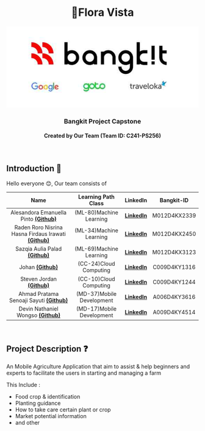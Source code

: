 <h1 align="center">🌾Flora Vista</h1>
<p align="center">
  <img src="https://github.com/Flora-Vista-Bangkit-Capstone/.github/blob/main/logo.jpg" alt="./logo.jpg">
</p>
<h3 align="center">Bangkit Project Capstone</h3>
<h4 align="center">Created by Our Team (Team ID: C241-PS256)</h4>
<br>

## Introduction 👋 

Hello everyone 😊, Our team consists of

| Name  | Learning Path Class |  LinkedIn  |  Bangkit-ID  |
| :---: | :-----------------: | :--------: | :-----------:| 
| Alesandora Emanuella Pinto [**(Github)**](https://github.com/alesandora) | (ML-80)Machine Learning | [**LinkedIn**](https://www.linkedin.com/in/alesandoraemanuella/) | M012D4KX2339  |
| Raden Roro Nisrina Hasna Firdaus  Irawati [**(Github)**](https://github.com/Nisrinahasna) | (ML-34)Machine Learning  | [**LinkedIn**](https://www.linkedin.com/in/nisrinhasna/)  |M012D4KX2450  |
| Sazqia Aulia Palad [**(Github)**](https://github.com/sazqiaauliap) | (ML-69)Machine Learning  | [**LinkedIn**](https://www.linkedin.com/in/sazqiaaulia/) | M012D4KX3123  |
| Johan [**(Github)**](https://github.com/Jay-Jo9802) | (CC-24)Cloud Computing | [**LinkedIn**](https://www.linkedin.com/in/johan-jayjo/)  | C009D4KY1316  |
| Steven Jordan [**(Github)**](https://github.com/MajinVader) | (CC-10)Cloud Computing | [**LinkedIn**](https://www.linkedin.com/in/steven-jordan-mv/) | C009D4KY1244  |
| Ahmad Pratama Senoaji Sayuti [**(Github)**](https://github.com/amadpratm)  | (MD-37)Mobile Development  | [**LinkedIn**](https://www.linkedin.com/in/amadpratm/) | A006D4KY3616  |
| Devin Nathaniel Wongso [**(Github)**](https://github.com/XiAnzheng-ID)  | (MD-17)Mobile Development  | [**LinkedIn**](https://www.linkedin.com/in/devin-nathaniel/)  | A009D4KY4514  |

<br>

## Project Description ❓
An Mobile Agriculture Application that aim to assist & help beginners and experts to facilitate the users in starting and managing a farm

This Include :
- Food crop & identification
- Planting guidance
- How to take care certain plant or crop
- Market potential information
- and other 
